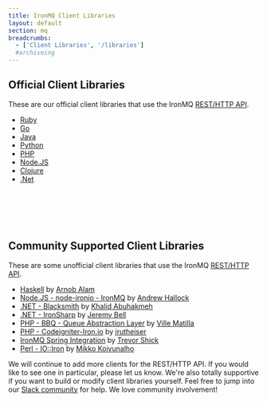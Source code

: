 ```yaml
---
title: IronMQ Client Libraries
layout: default
section: mq
breadcrumbs:
  - ['Client Libraries', '/libraries']
  #archiveing
---
```


## Official Client Libraries

These are our official client libraries that use the IronMQ <a href="/mq/reference/api">REST/HTTP API</a>.&nbsp;<br>
<div>
<ul class="libs" style="min-height: 220px;">
	<li><a href="https://github.com/iron-io/iron_mq_ruby" target="_blank" data-lang="ruby">Ruby</a></li>
	<li><a href="https://github.com/iron-io/iron_go" target="_blank" data-lang="go">Go</a></li>
	<li><a href="https://github.com/iron-io/iron_mq_java" target="_blank" data-lang="java">Java</a></li>
	<li><a href="https://github.com/iron-io/iron_mq_python" target="_blank" data-lang="python">Python</a></li>
	<li style="clear:left;"><a href="https://github.com/iron-io/iron_mq_php" target="_blank" data-lang="php">PHP</a></li>
	<li><a href="https://github.com/iron-io/iron_mq_node" target="_blank" data-lang="node">Node.JS</a></li>
	<li><a href="https://github.com/iron-io/iron_mq_clojure" target="_blank" data-lang="clojure">Clojure</a></li>
  <li><a href="https://github.com/iron-io/iron_dotnet" target="_blank" data-lang="dotnet">.Net</a></li>
</ul>
</div>

## Community Supported Client Libraries

These are some unofficial client libraries that use the IronMQ <a href="/mq/reference/api">REST/HTTP API</a>.&nbsp;<br>
<div>
<ul>
  <li><a href="https://github.com/arnoblalam/iron_mq_haskell" target="_blank">Haskell</a> by <a href="https://github.com/arnoblalam" target="_blank">Arnob Alam</a></li>
  <li><a href="https://github.com/ahallock/node-ironio" target="_blank">Node.JS - node-ironio - IronMQ</a> by <a href="https://github.com/ahallock/" target="_blank">Andrew Hallock</a></li>
  <li><a href="https://github.com/khalidabuhakmeh/blacksmith" target="_blank">.NET - Blacksmith</a> by <a href="https://github.com/khalidabuhakmeh/" target="_blank">Khalid Abuhakmeh</a></li>
  <li><a href="http://grcodemonkey.github.io/iron_sharp/" target="_blank">.NET - IronSharp</a> by <a href="https://github.com/grcodemonkey" target="_blank">Jeremy Bell</a></li>
  <li><a href="https://github.com/eventio/bbq" target="_blank">PHP - BBQ - Queue Abstraction Layer</a> by <a href="https://github.com/vmattila" target="_blank">Ville Matilla</a></li>
  <li><a href="https://github.com/jrutheiser/Codeigniter-Iron.io" target="_blank">PHP - Codeigniter-Iron.io</a> by <a href="https://github.com/jrutheiser" target="_blank">jrutheiser</a></li>
  <li><a href="https://github.com/trevershick/ironmq-si" target="_blank">IronMQ Spring Integration</a> by <a href="https://github.com/trevershick" target="_blank">Trevor Shick</a></li>
  <li><a href="https://metacpan.org/release/IO-Iron" target="_blank">Perl - IO::Iron</a> by <a href="https://metacpan.org/author/MIKKOI" target="_blank">Mikko Koivunalho</a></li>
</ul>
</div>

We will continue to add more clients for the REST/HTTP API. If you would like to see one in particular, please let us know.
We're also totally supportive if you want to build or modify client libraries yourself. Feel free to jump into our
[Slack community](http://get.iron.io/slack) for help. We love community involvement!
